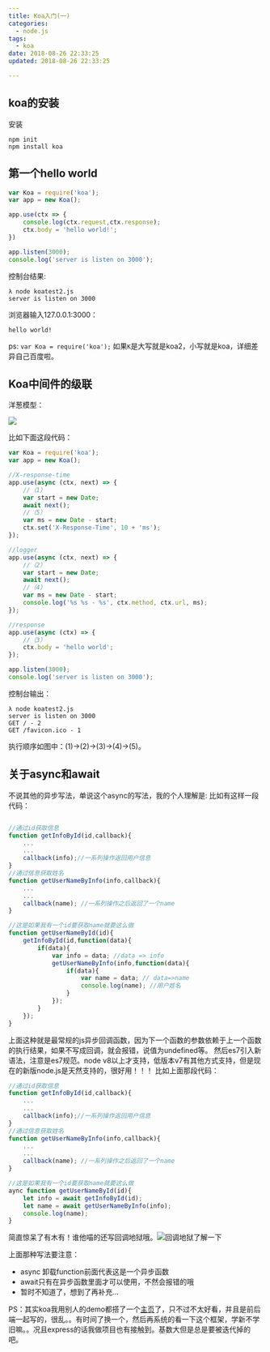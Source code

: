 ```yaml
---
title: Koa入门(一)
categories:
  - node.js
tags:
  - koa
date: 2018-08-26 22:33:25
updated: 2018-08-26 22:33:25

---
```

## koa的安装
安装
```
npm init 
npm install koa 
```
## 第一个hello world
```js
var Koa = require('koa');
var app = new Koa();

app.use(ctx => {
    console.log(ctx.request,ctx.response);
    ctx.body = 'hello world!';
})

app.listen(3000);
console.log('server is listen on 3000');

```
控制台结果:
```
λ node koatest2.js
server is listen on 3000
```
浏览器输入127.0.0.1:3000：
```
hello world!
```
ps: `var Koa = require('koa');` 如果`K`是大写就是koa2，小写就是koa，详细差异自己百度啦。

## Koa中间件的级联
洋葱模型：
<!--more-->
![](https://blog-1301153828.cos.ap-shanghai.myqcloud.com/yangcongmoxing.png)

比如下面这段代码：
```js
var Koa = require('koa');
var app = new Koa();

//X-response-time 
app.use(async (ctx, next) => {
	//（1）
    var start = new Date;
    await next();
    //（5）
    var ms = new Date - start;
    ctx.set('X-Response-Time', 10 + 'ms');
});

//logger 
app.use(async (ctx, next) => {
	//（2）
    var start = new Date;
    await next();
    //（4）
    var ms = new Date - start;
    console.log('%s %s - %s', ctx.method, ctx.url, ms);
});

//response
app.use(async (ctx) => {
	//（3）
    ctx.body = 'hello world';
});

app.listen(3000);
console.log('server is listen on 3000');

```
控制台输出：
```
λ node koatest2.js
server is listen on 3000
GET / - 2
GET /favicon.ico - 1
```
执行顺序如图中：(1)->(2)->(3)->(4)->(5)。

## 关于async和await
不说其他的异步写法，单说这个async的写法，我的个人理解是:
比如有这样一段代码：
```js

//通过id获取信息
function getInfoById(id,callback){
	...
	...
	callback(info);//一系列操作返回用户信息
}
//通过信息获取姓名
function getUserNameByInfo(info,callback){
	...
	...
	callback(name); //一系列操作之后返回了一个name
}

//这是如果我有一个id要获取name就要这么做
function getUserNameById(id){
	getInfoById(id,function(data){
		if(data){ 
			var info = data; //data => info
			getUserNameByInfo(info,function(data){
				if(data){
					var name = data; // data=>name
					console.log(name); //用户姓名
				}
			});
		}
	});
}

```
上面这种就是最常规的js异步回调函数，因为下一个函数的参数依赖于上一个函数的执行结果，如果不写成回调，就会报错，说值为undefined等。
然后es7引入新语法，注意是es7规范。node v8以上才支持，低版本v7有其他方式支持，但是现在的新版node.js是天然支持的，很好用！！！
比如上面那段代码：
```js
//通过id获取信息
function getInfoById(id,callback){
	...
	...
	callback(info);//一系列操作返回用户信息
}
//通过信息获取姓名
function getUserNameByInfo(info,callback){
	...
	...
	callback(name); //一系列操作之后返回了一个name
}

//这是如果我有一个id要获取name就要这么做
aync function getUserNameById(id){ 
	let info = await getInfoById(id);
	let name = await getUserNameByInfo(info);
	console.log(name);
}
```
简直惊呆了有木有！谁他喵的还写回调地狱哦。![回调地狱了解一下](https://blog-1301153828.cos.ap-shanghai.myqcloud.com/huidiaodiyu.jpg)

上面那种写法要注意：
- async 卸载function前面代表这是一个异步函数
- await只有在异步函数里面才可以使用，不然会报错的哦
- 暂时不知道了，想到了再补充...


PS：其实koa我用别人的demo都搭了一个[主页](http://www.ruomu.cc)了，只不过不太好看，并且是前后端一起写的，很乱。。有时间了换一个，然后再系统的看一下这个框架，学新不学旧嘛。。况且express的话我做项目也有接触到。基数大但是总是要被迭代掉的吧。

